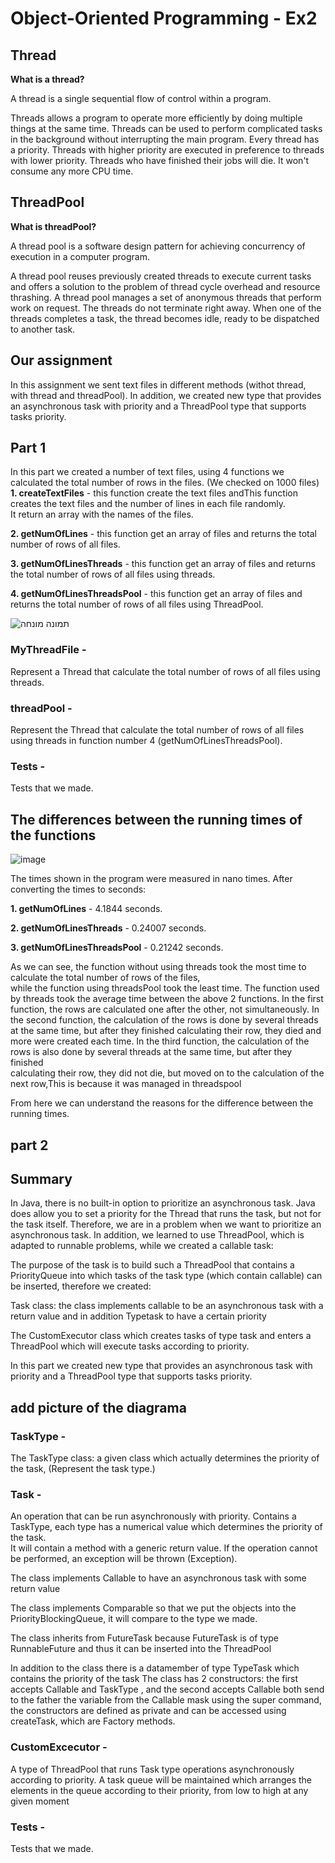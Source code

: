 # Object-Oriented Programming - Ex2



## Thread

**What is a thread?**

A thread is a single sequential flow of control within a program.

Threads allows a program to operate more efficiently by doing multiple things at the same time.
Threads can be used to perform complicated tasks in the background without interrupting the main program.
Every thread has a priority. Threads with higher priority are executed in preference to threads with lower priority. 
Threads who have finished their jobs will die. It won't consume any more CPU time.

## ThreadPool

**What is threadPool?**

A thread pool is a software design pattern for achieving concurrency of execution in a computer program.

A thread pool reuses previously created threads to execute current tasks and offers a solution to the problem of thread
cycle overhead and resource thrashing.
A thread pool manages a set of anonymous threads that perform work on request. The threads do not terminate right away.
When one of the threads completes a task, the thread becomes idle, ready to be dispatched to another task. 


## Our assignment
In this assignment we sent text files in different methods (withot thread, with thread and threadPool). 
In addition, we created new type that provides an asynchronous task with priority and a ThreadPool type that supports tasks
priority.


## Part 1

In this part we created a number of text files, using 4 functions we calculated the total number of rows in the files.
(We checked on 1000 files)
**1. createTextFiles** - this function create the text files andThis function creates the text files and the number of lines in each file randomly.  
It return an array with the names of the files.  

**2. getNumOfLines** - this function get an array of files and returns the total number of rows of all files.  

**3. getNumOfLinesThreads** - this function get an array of files and returns the total number of rows of all files using threads.  

**4. getNumOfLinesThreadsPool** - this function get an array of files and returns the total number of rows of all files using ThreadPool.  

![תמונה מונחה](https://user-images.githubusercontent.com/120071641/211654272-5a8d7143-eb3d-44d5-93b1-d361da479d98.jpeg)


### MyThreadFile  -  
Represent a Thread that calculate the total number of rows of all files using threads.  
  
### threadPool -   
Represent the Thread that calculate the total number of rows of all files using threads in function number 4 (getNumOfLinesThreadsPool).  

 ### Tests -  
  Tests that we made.


## The differences between the running times of the functions  
  
  ![image](https://user-images.githubusercontent.com/120071641/211655054-27cf5d6e-3f0b-47bb-bd23-34bb9c2fc7f1.png)

The times shown in the program were measured in nano times. 
After converting the times to seconds:  

**1. getNumOfLines** - 4.1844 seconds.  

**2. getNumOfLinesThreads** - 0.24007 seconds.  

**3. getNumOfLinesThreadsPool** - 0.21242 seconds. 

As we can see, the function without using threads took the most time to calculate the total number of rows of the files,  
while the function using threadsPool took the least time.
The function used by threads took the average time between the above 2 functions.
In the first function, the rows are calculated one after the other, not simultaneously.
In the second function, the calculation of the rows is done by several threads at the same time, but after they finished calculating their row, they died and more were created each time.
In the third function, the calculation of the rows is also done by several threads at the same time, but after they finished  
calculating their row, they did not die, but moved on to the calculation of the next row,This is because it was managed in threadspool
 
From here we can understand the reasons for the difference between the running times.


## part 2 

## Summary
In Java, there is no built-in option to prioritize an asynchronous task. Java does allow you to set a priority for the Thread that runs the task, but not for the task itself. Therefore, we are in a problem when we want to prioritize an asynchronous task. In addition, we learned to use ThreadPool, which is adapted to runnable problems, while we created a callable task:

The purpose of the task is to build such a ThreadPool that contains a PriorityQueue into which tasks of the task type (which contain callable) can be inserted, therefore we created:

Task class: the class implements callable to be an asynchronous task with a return value and in addition Typetask to have a certain priority

The CustomExecutor class which creates tasks of type task and enters a ThreadPool which will execute tasks according to priority.


In this part we created new type that provides an asynchronous task with priority and a ThreadPool type that supports tasks
priority.

## add picture of the diagrama

 ### TaskType -  
 The TaskType class: a given class which actually determines the priority of the task,
 (Represent the task type.)

### Task -  
An operation that can be run asynchronously with priority.
Contains a TaskType, each type has a numerical value which determines the priority of the task.  
It will contain a method with a generic return value. If the operation cannot be performed, an exception will be thrown
 (Exception).  
 
 The class implements Callable to have an asynchronous task with some return value

The class implements Comparable so that we put the objects into the PriorityBlockingQueue, it will compare to the type we made.

The class inherits from FutureTask because FutureTask is of type RunnableFuture and thus it can be inserted into the ThreadPool

In addition to the class there is a datamember of type TypeTask which contains the priority of the task
The class has 2 constructors: the first accepts Callable and TaskType , and the second accepts Callable both send to the father the variable from the Callable mask using the super command, the constructors are defined as private and can be accessed using createTask, which are Factory methods.
 
 


### CustomExcecutor -  
A type of ThreadPool that runs Task type operations asynchronously according to priority.
A task queue will be maintained which arranges the elements in the queue according to their priority,
from low to high at any given moment

 ### Tests -  
  Tests that we made.

